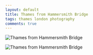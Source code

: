 ```yaml
---
layout: default
title: Thames from Hammersmith Bridge
tags: thames london photography
comments: true
---
```


![Thames from Hammersmith Bridge](/assets/img/london-thames-hammersmith-bridge.jpg)

![Thames from Hammersmith Bridge](/assets/img/london-thames-sunset.jpg)
